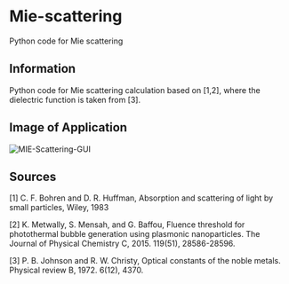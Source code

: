# Mie-scattering
Python code for Mie scattering
## Information
Python code for Mie scattering calculation based on [1,2], where the dielectric function is taken from [3].
## Image of Application
![MIE-Scattering-GUI](https://user-images.githubusercontent.com/53835191/63211372-73df1b80-c0f6-11e9-91b8-4789ce4a34d6.png)
## Sources
[1] C. F. Bohren and D. R. Huffman, Absorption and scattering of light by small
    particles, Wiley, 1983
    
[2] K. Metwally, S. Mensah, and G. Baffou, Fluence threshold for photothermal
    bubble generation using plasmonic nanoparticles. The Journal of Physical
    Chemistry C, 2015. 119(51), 28586-28596.
    
[3] P. B. Johnson and R. W. Christy, Optical constants of the noble metals.
    Physical review B, 1972. 6(12), 4370.
